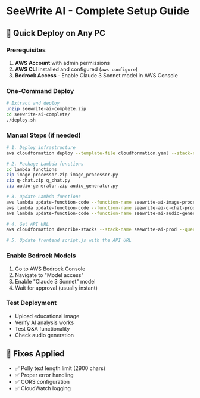 # SeeWrite AI - Complete Setup Guide

## 🚀 Quick Deploy on Any PC

### Prerequisites
1. **AWS Account** with admin permissions
2. **AWS CLI** installed and configured (`aws configure`)
3. **Bedrock Access** - Enable Claude 3 Sonnet model in AWS Console

### One-Command Deploy
```bash
# Extract and deploy
unzip seewrite-ai-complete.zip
cd seewrite-ai-complete/
./deploy.sh
```

### Manual Steps (if needed)
```bash
# 1. Deploy infrastructure
aws cloudformation deploy --template-file cloudformation.yaml --stack-name seewrite-ai-prod --capabilities CAPABILITY_NAMED_IAM

# 2. Package Lambda functions
cd lambda_functions
zip image-processor.zip image_processor.py
zip q-chat.zip q_chat.py  
zip audio-generator.zip audio_generator.py

# 3. Update Lambda functions
aws lambda update-function-code --function-name seewrite-ai-image-processor-prod --zip-file fileb://image-processor.zip
aws lambda update-function-code --function-name seewrite-ai-q-chat-prod --zip-file fileb://q-chat.zip
aws lambda update-function-code --function-name seewrite-ai-audio-generator-prod --zip-file fileb://audio-generator.zip

# 4. Get API URL
aws cloudformation describe-stacks --stack-name seewrite-ai-prod --query 'Stacks[0].Outputs[?OutputKey==`APIGatewayURL`].OutputValue' --output text

# 5. Update frontend script.js with the API URL
```

### Enable Bedrock Models
1. Go to AWS Bedrock Console
2. Navigate to "Model access"
3. Enable "Claude 3 Sonnet" model
4. Wait for approval (usually instant)

### Test Deployment
- Upload educational image
- Verify AI analysis works
- Test Q&A functionality
- Check audio generation

## 🔧 Fixes Applied
- ✅ Polly text length limit (2900 chars)
- ✅ Proper error handling
- ✅ CORS configuration
- ✅ CloudWatch logging